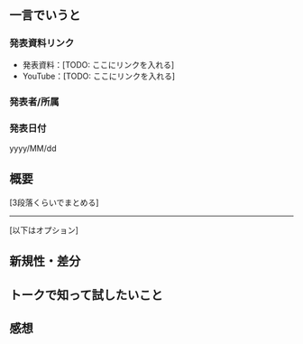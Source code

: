 ## 一言でいうと



### 発表資料リンク

- 発表資料：[TODO: ここにリンクを入れる]
- YouTube：[TODO: ここにリンクを入れる]

### 発表者/所属



### 発表日付

yyyy/MM/dd

## 概要

[3段落くらいでまとめる]


---

[以下はオプション]

## 新規性・差分



## トークで知って試したいこと



## 感想


